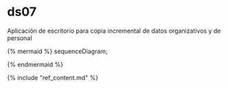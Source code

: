 # ds07

Aplicación de escritorio para copia incremental de datos organizativos y de personal

{% mermaid %}
sequenceDiagram;

{% endmermaid %}

{% include "ref_content.md" %}